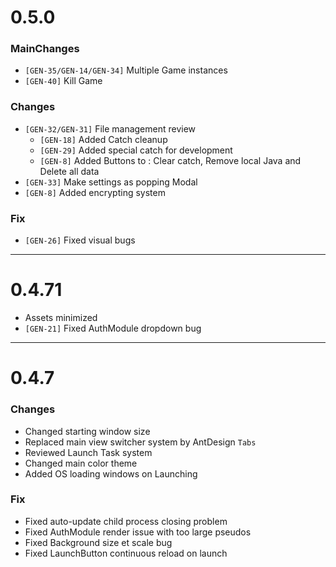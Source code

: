 # 0.5.0
### MainChanges
- `[GEN-35/GEN-14/GEN-34]` Multiple Game instances
- `[GEN-40]` Kill Game
### Changes
- `[GEN-32/GEN-31]` File management review
  - `[GEN-18]` Added Catch cleanup
  - `[GEN-29]` Added special catch for development
  - `[GEN-8]` Added Buttons to : Clear catch, Remove local Java and Delete all data
- `[GEN-33]` Make settings as popping Modal
- `[GEN-8]` Added encrypting system
### Fix
- `[GEN-26]` Fixed visual bugs
---
# 0.4.71
- Assets minimized
- `[GEN-21]` Fixed AuthModule dropdown bug
---
# 0.4.7
### Changes
- Changed starting window size
- Replaced main view switcher system by AntDesign `Tabs`
- Reviewed Launch Task system
- Changed main color theme
- Added OS loading windows on Launching
### Fix
- Fixed auto-update child process closing problem
- Fixed AuthModule render issue with too large pseudos
- Fixed Background size et scale bug
- Fixed LaunchButton continuous reload on launch
